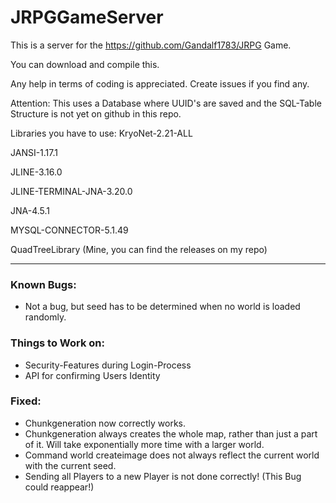 # JRPGGameServer

This is a server for the https://github.com/Gandalf1783/JRPG Game.

You can download and compile this.

Any help in terms of coding is appreciated. Create issues if you find any.

Attention:
This uses a Database where UUID's are saved and the SQL-Table Structure is not yet on github in this repo.

Libraries you have to use:
KryoNet-2.21-ALL

JANSI-1.17.1

JLINE-3.16.0

JLINE-TERMINAL-JNA-3.20.0

JNA-4.5.1

MYSQL-CONNECTOR-5.1.49

QuadTreeLibrary (Mine, you can find the releases on my repo)

---

### Known Bugs:
- Not a bug, but seed has to be determined when no world is loaded randomly.

### Things to Work on:
- Security-Features during Login-Process
- API for confirming Users Identity

### Fixed:
- Chunkgeneration now correctly works.
- Chunkgeneration always creates the whole map, rather than just a part of it. Will take exponentially more time with a larger world.
- Command world createimage does not always reflect the current world with the current seed.
- Sending all Players to a new Player is not done correctly! (This Bug could reappear!)
    
